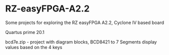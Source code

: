 # RZ-easyFPGA-A2.2
Some projects for exploring the RZ easyFPGA A2.2, Cyclone IV based board

Quartus prime 20.1 

bcd7e.zip - project with diagram blocks, BCD8421 to 7 Segments display values based on the 4 keys
